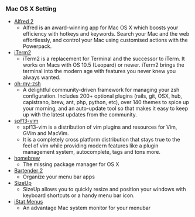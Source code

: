 ### Mac OS X Setting

- [Alfred 2](https://www.alfredapp.com/)
    - Alfred is an award-winning app for Mac OS X which boosts your efficiency with hotkeys and keywords. Search your Mac and the web effortlessly, and control your Mac using customised actions with the Powerpack.
- [iTerm2](https://www.iterm2.com/)
    - iTerm2 is a replacement for Terminal and the successor to iTerm. It works on Macs with OS 10.5 (Leopard) or newer. iTerm2 brings the terminal into the modern age with features you never knew you always wanted.
- [oh-my-zsh](https://github.com/robbyrussell/oh-my-zsh)
    - A delightful community-driven framework for managing your zsh configuration. Includes 200+ optional plugins (rails, git, OSX, hub, capistrano, brew, ant, php, python, etc), over 140 themes to spice up your morning, and an auto-update tool so that makes it easy to keep up with the latest updates from the community.
- [spf13-vim](http://vim.spf13.com/)
    - spf13-vim is a distribution of vim plugins and resources for Vim, GVim and MacVim. 
    - It is a completely cross platform distribution that stays true to the feel of vim while providing modern features like a plugin management system, autocomplete, tags and tons more.
- [homebrew](http://brew.sh/)
    - The missing package manager for OS X
- [Bartender 2](http://www.macbartender.com/)
    -  Organize your menu bar apps
- [SizeUp](http://www.irradiatedsoftware.com/sizeup/)
    - SizeUp allows you to quickly resize and position your windows with keyboard shortcuts or a handy menu bar icon.
- [iStat Menus](https://bjango.com/mac/istatmenus/)
    - An advantage Mac system monitor for your menubar